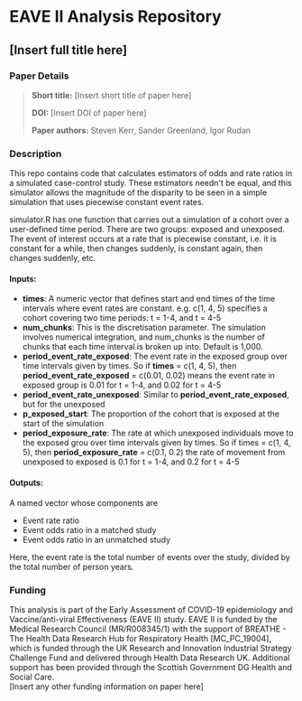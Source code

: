 # EAVE II Analysis Repository
## [Insert full title here]  

### Paper Details
> **Short title:** [Insert short title of paper here]
>
>**DOI:** [Insert DOI of paper here]
>
>**Paper authors:** Steven Kerr, Sander Greenland, Igor Rudan

### Description

This repo contains code that calculates estimators of odds and rate ratios in a simulated case-control study. These estimators needn't be equal, and this simulator allows the magnitude of the disparity to be seen in a simple simulation that uses piecewise constant event rates.

simulator.R has one function that carries out a simulation of a cohort over a user-defined time period. There are two groups: exposed and unexposed. The event of interest occurs at a rate that is piecewise constant, i.e. it is constant for a while, then changes suddenly, is constant again, then changes suddenly, etc.

#### Inputs:
  - **times**:
      A numeric vector that defines start and end times
      of the time intervals where event rates are constant.
      e.g. c(1, 4, 5) specifies a cohort covering two time periods:
      t = 1-4, and t = 4-5
  - **num_chunks**:
      This is the discretisation parameter. The simulation involves
      numerical integration, and num_chunks is the number of chunks
      that each time interval is broken up into. Default is 1,000.
  - **period_event_rate_exposed**:
      The event rate in the exposed group over time intervals given
      by times. So if **times** = c(1, 4, 5), then
      **period_event_rate_exposed** = c(0.01, 0.02) means the event rate
      in exposed group is 0.01 for t = 1-4, and 0.02 for t = 4-5
  - **period_event_rate_unexposed**:
      Similar to **period_event_rate_exposed**, but for the unexposed
  - **p_exposed_start**:
      The proportion of the cohort that is exposed at the start
      of the simulation
  - **period_exposure_rate**:
      The rate at which unexposed individuals move to the exposed
      grou over time intervals given by times. So if times = c(1, 4, 5),
      then **period_exposure_rate** = c(0.1, 0.2) the rate of movement
      from unexposed to exposed is 0.1 for t = 1-4, and 0.2 for t = 4-5

#### Outputs:
A named vector whose components are
- Event rate ratio
- Event odds ratio in a matched study
- Event odds ratio in an unmatched study

Here, the event rate is the total number of events over the study, divided by the total number of person years.

### Funding
This analysis is part of the Early Assessment of COVID-19 epidemiology and Vaccine/anti-viral Effectiveness (EAVE II) study. EAVE II is funded by the Medical Research Council (MR/R008345/1) with the support of BREATHE - The Health Data Research Hub for Respiratory Health [MC_PC_19004], which is funded through the UK Research and Innovation Industrial Strategy Challenge Fund and delivered through Health Data Research UK. Additional support has been provided through the Scottish Government DG Health and Social Care.  
[Insert any other funding information on paper here]